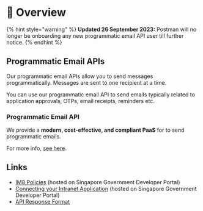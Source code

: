 # 📖 Overview

{% hint style="warning" %}
**Updated 26 September 2023:** Postman will no longer be onboarding any new programmatic email API user till further notice.
{% endhint %}

## Programmatic Email APIs

Our programmatic email APIs allow you to send messages programmatically. Messages are sent to one recipient at a time.

You can use our programmatic email API to send emails typically related to application approvals, OTPs, email receipts, reminders etc.

### Programmatic Email API

We provide a **modern, cost-effective, and compliant PaaS** for to send programmatic emails.

For more info, [see here](../programmatic-email-api/).

## Links

* [IM8 Policies](im8-policies.md) (hosted on Singapore Government Developer Portal)
* [Connecting your Intranet Application](connecting-your-intranet-application.md) (hosted on Singapore Government Developer Portal)
* [API Response Format](api-response-formats.md)
